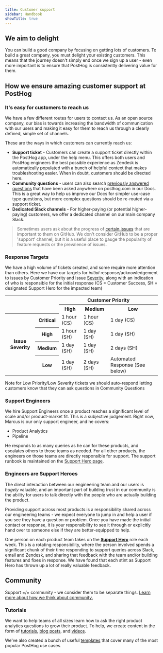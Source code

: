 ```yaml
---
title: Customer support
sidebar: Handbook
showTitle: true
---
```


## We aim to delight

You can build a good company by focusing on getting lots of customers. To build a great company, you must delight your existing customers. This means that the journey doesn't simply end once we sign up a user - even more important is to ensure that PostHog is consistently delivering value for them.

## How we ensure amazing customer support at PostHog

### It's easy for customers to reach us

We have a few different routes for users to contact us. As an open source company, our bias is towards increasing the bandwidth of communication with our users and making it easy for them to reach us through a clearly defined, simple set of channels. 

These are the ways in which customers can currently reach us:

- **Support ticket** - Customers can create a support ticket directly within the PostHog app, under the help menu. This offers both users and PostHog engineers the best possible experience as Zendesk is automatically populated with a bunch of helpful context that makes troubleshooting easier. When in doubt, customers should be directed here.
- **Community questions** - users can also search [previously answered questions](/questions) that have been asked anywhere on posthog.com in our Docs. This is a great way to help us improve our Docs for simpler use-case type questions, but more complex questions should be re-routed via a support ticket. 
- **Dedicated Slack channels** - For higher-paying (or potential higher-paying) customers, we offer a dedicated channel on our main company Slack.

> Sometimes users ask about the progress of [certain issues](https://github.com/PostHog/posthog) that are important to them on GitHub. We don't consider GitHub to be a proper 'support' channel, but it is a useful place to gauge the popularity of feature requests or the prevalence of issues. 

### Response Targets

We have a high volume of tickets created, and some require more attention than others.  Here we have our targets for _initial_ response/acknowledgement to issues by Customer Priority and Issue [Severity](/docs/support-options#severity-levels), along with an indication of who is responsible for the initial response (CS = Customer Success, SH = designated Support Hero for the impacted team)

<table>
  <tr>
    <th colspan="2"></th><th colspan="3"> Customer Priority</th>
  </tr>
  <tr>
    <td colspan="2"></td>
    <th>High</th>
    <th>Medium</th>
    <th>Low</th>
  </tr>
<tr>
    <th rowspan="4">Issue Severity</th>
    <th>Critical</th>
    <td>1 hour (CS)</td>
    <td>1 hour (CS)</td>
    <td>1 day (CS)</td>
  </tr>
<tr>
    <th>High</th>
    <td>1 hour (SH)</td>
    <td>1 day (SH)</td>
    <td>1 day (SH)</td>
  </tr>
<tr>
    <th>Medium</th>
    <td>1 day (SH)</td>
    <td>1 day (SH)</td>
    <td>2 days (SH)</td>
  </tr>
<tr>
    <th>Low</th>
    <td>1 day (SH)</td>
    <td>2 days (SH)</td>
    <td>Automated Response (See below)</td>
  </tr>
</table>

Note for Low Priority/Low Severity tickets we should auto-respond letting customers know that they can ask questions in Community Questions

### Support Engineers

We hire Support Engineers once a product reaches a significant level of scale and/or product-market fit. This is a subjective judgement. Right now, Marcus is our only support engineer, and he covers:
- Product Analytics
- Pipeline

He responds to as many queries as he can for these products, and escalates others to those teams as needed. For all other products, the engineers on those teams are directly responsible for support. The support runbook is maintained on the [Support Hero page](/handbook/engineering/support-hero). 

### Engineers are Support Heroes

The direct interaction between our engineering team and our users is _hugely_ valuable, and an important part of building trust in our community is the ability for users to talk directly with the people who are actually building the product.

Providing support across most products is a responsibility shared across our engineering teams - we expect everyone to jump in and help a user if you see they have a question or problem. Once you have made the initial contact or response, it is your responsibility to see it through or explicitly hand over to someone else if they are better-equipped to help.

One person on each product team takes on the **[Support Hero](/handbook/engineering/support-hero)** role each week. This is a rotating responsibility, where the person involved spends a significant chunk of their time responding to support queries across Slack, email and Zendesk, and sharing that feedback with the team and/or building features and fixes in response. We have found that each stint as Support Hero has thrown up a lot of really valuable feedback. 

## Community

Support =/= community - we consider them to be separate things. [Learn more about how we think about community.](/handbook/small-teams/website-docs/community)

### Tutorials

We want to help teams of all sizes learn how to ask the right product analytics questions to grow their product. To help, we create content in the form of [tutorials](/tutorials), [blog posts](/blog), and [videos](https://www.youtube.com/channel/UCn4mJ4kK5KVSvozJre645LA).

We've also created a bunch of useful [templates](/templates) that cover many of the most popular PostHog use cases.  
